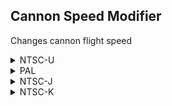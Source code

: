 ## Cannon Speed Modifier

Changes cannon flight speed

<details>
<summary>NTSC-U</summary>

[Default XXXXXXXX Values]
43FA0000
43FA0000
42F00000

Change the value to your preference (Float hex)

```powerpc
048B1428 XXXXXXXX
048B1438 XXXXXXXX
048B1448 XXXXXXXX
```
</details>

<details>
<summary>PAL</summary>

[Default XXXXXXXX Values]
43FA0000
43FA0000
42F00000

Change the value to your preference (Float hex)

```powerpc
048B5CE8 XXXXXXXX
048B5CF8 XXXXXXXX
048B5D08 XXXXXXXX
```
</details>

<details>
<summary>NTSC-J</summary>

[Default XXXXXXXX Values]
43FA0000
43FA0000
42F00000

Change the value to your preference (Float hex)

```powerpc
048B4E48 XXXXXXXX
048B4E58 XXXXXXXX
048B4E68 XXXXXXXX
```
</details>

<details>
<summary>NTSC-K</summary>

[Default XXXXXXXX Values]
43FA0000
43FA0000
42F00000

Change the value to your preference (Float hex)

```powerpc
048A4160 XXXXXXXX
048A4170 XXXXXXXX
048A4180 XXXXXXXX
```
</details>